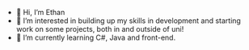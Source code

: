 - 👋 Hi, I’m Ethan
- 👀 I’m interested in building up my skills in development and starting work on some projects, both in and outside of uni!
- 🌱 I’m currently learning C#, Java and front-end.

<!---
gipsyjaeger/gipsyjaeger is a ✨ special ✨ repository because its `README.md` (this file) appears on your GitHub profile.
You can click the Preview link to take a look at your changes.
--->

